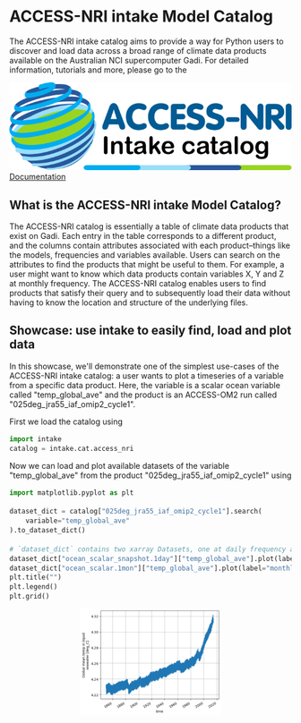 # ACCESS-NRI intake Model Catalog

The ACCESS-NRI intake catalog aims to provide a way for Python users to discover and load data across a broad range of climate data products available on the Australian NCI supercomputer Gadi. For detailed information, tutorials and more, please go to the
<div class="card-container">
    <a href="https://access-nri-intake-catalog.readthedocs.io/en/latest/index.html" class="vertical-card aspect-ratio2to1">
        <div class="vertical-card-image-container">
            <img src="../../assets/model_evaluation/accessnri_intake.png" alt="ACCESS-NRI intake catalog documentation" class="img-contain"></img>
        </div>
        <div class="vertical-card-text-container bold highlight-bg">Documentation</div>
    </a>
</div>

## What is the ACCESS-NRI intake Model Catalog?

The ACCESS-NRI catalog is essentially a table of climate data products that exist on Gadi. Each entry in the table corresponds to a different product, and the columns contain attributes associated with each product–things like the models, frequencies and variables available. Users can search on the attributes to find the products that might be useful to them. For example, a user might want to know which data products contain variables X, Y and Z at monthly frequency. The ACCESS-NRI catalog enables users to find products that satisfy their query and to subsequently load their data without having to know the location and structure of the underlying files.

## Showcase: use intake to easily find, load and plot data

In this showcase, we'll demonstrate one of the simplest use-cases of the ACCESS-NRI intake catalog: a user wants to plot a timeseries of a variable from a specific data product. Here, the variable is a scalar ocean variable called "temp_global_ave" and the product is an ACCESS-OM2 run called "025deg_jra55_iaf_omip2_cycle1".

First we load the catalog using

```python
import intake
catalog = intake.cat.access_nri
```

Now we can load and plot available datasets of the variable "temp_global_ave" from the product "025deg_jra55_iaf_omip2_cycle1" using

```python
import matplotlib.pyplot as plt

dataset_dict = catalog["025deg_jra55_iaf_omip2_cycle1"].search(
    variable="temp_global_ave"
).to_dataset_dict()

# `dataset_dict` contains two xarray Datasets, one at daily frequency and one at monthly
dataset_dict["ocean_scalar_snapshot.1day"]["temp_global_ave"].plot(label="daily")
dataset_dict["ocean_scalar.1mon"]["temp_global_ave"].plot(label="monthly")
plt.title("")
plt.legend()
plt.grid()
```

<div style="text-align: center;">
    <img src="../../assets/model_evaluation/intake_example.png" alt="Plot af timeseries of global average temperatures" width="50%"/>
</div>
